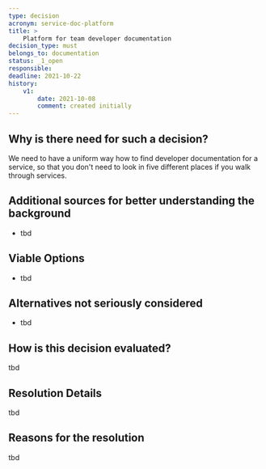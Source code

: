 ```yaml
---
type: decision
acronym: service-doc-platform
title: >
    Platform for team developer documentation
decision_type: must
belongs_to: documentation
status: _1_open
responsible: 
deadline: 2021-10-22
history:
    v1:
        date: 2021-10-08
        comment: created initially      
---
```


## Why is there need for such a decision?

We need to have a uniform way how to find developer documentation for a service, so that you don't need to
look in five different places if you walk through services. 

## Additional sources for better understanding the background

* tbd

## Viable Options

* tbd


## Alternatives not seriously considered

* tbd


## How is this decision evaluated?

tbd
 
## Resolution Details

tbd

## Reasons for the resolution

tbd

